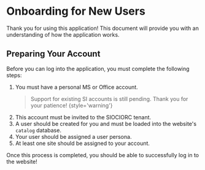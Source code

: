 # Onboarding for New Users

Thank you for using this application!
This document will provide you with an understanding of how the application works.

## Preparing Your Account

Before you can log into the application, you must complete the following steps:

1. You must have a personal MS or Office account.
   > Support for existing SI accounts is still pending. Thank you for your patience!
   > {style='warning'}
2. This account must be invited to the SIOCIORC tenant.
3. A user should be created for you and must be loaded into the website's `catalog` database.
4. Your user should be assigned a user persona.
5. At least one site should be assigned to your account.

Once this process is completed, you should be able to successfully log in to the website!
